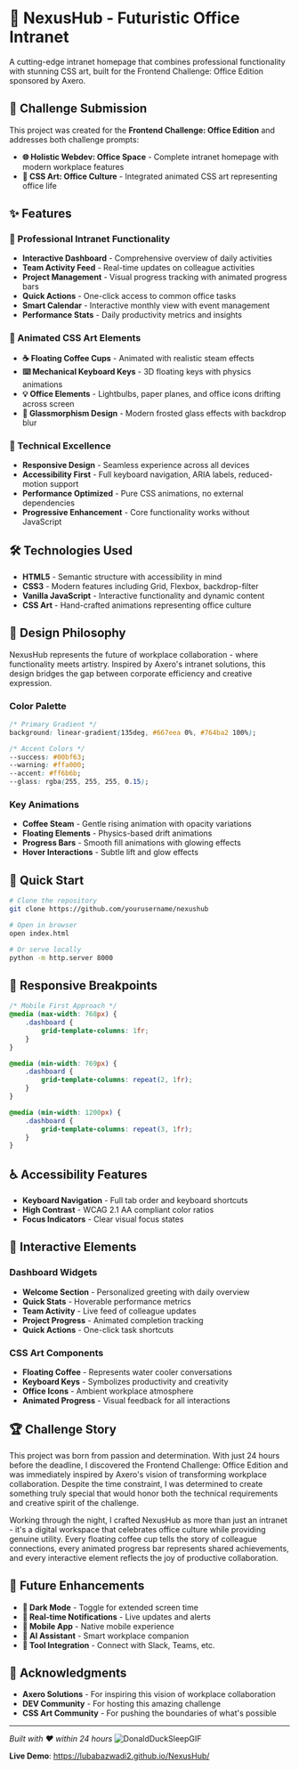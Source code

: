 # 🚀 NexusHub - Futuristic Office Intranet

A cutting-edge intranet homepage that combines professional functionality with stunning CSS art, built for the Frontend Challenge: Office Edition sponsored by Axero.

## 🎯 Challenge Submission

This project was created for the **Frontend Challenge: Office Edition** and addresses both challenge prompts:

- **🌐 Holistic Webdev: Office Space** - Complete intranet homepage with modern workplace features
- **🎨 CSS Art: Office Culture** - Integrated animated CSS art representing office life

## ✨ Features

### 🏢 Professional Intranet Functionality

- **Interactive Dashboard** - Comprehensive overview of daily activities
- **Team Activity Feed** - Real-time updates on colleague activities
- **Project Management** - Visual progress tracking with animated progress bars
- **Quick Actions** - One-click access to common office tasks
- **Smart Calendar** - Interactive monthly view with event management
- **Performance Stats** - Daily productivity metrics and insights

### 🎨 Animated CSS Art Elements

- **☕ Floating Coffee Cups** - Animated with realistic steam effects
- **⌨️ Mechanical Keyboard Keys** - 3D floating keys with physics animations
- **💡 Office Elements** - Lightbulbs, paper planes, and office icons drifting across screen
- **🌟 Glassmorphism Design** - Modern frosted glass effects with backdrop blur

### 🚀 Technical Excellence

- **Responsive Design** - Seamless experience across all devices
- **Accessibility First** - Full keyboard navigation, ARIA labels, reduced-motion support
- **Performance Optimized** - Pure CSS animations, no external dependencies
- **Progressive Enhancement** - Core functionality works without JavaScript

## 🛠️ Technologies Used

- **HTML5** - Semantic structure with accessibility in mind
- **CSS3** - Modern features including Grid, Flexbox, backdrop-filter
- **Vanilla JavaScript** - Interactive functionality and dynamic content
- **CSS Art** - Hand-crafted animations representing office culture

## 🎨 Design Philosophy

NexusHub represents the future of workplace collaboration - where functionality meets artistry. Inspired by Axero's intranet solutions, this design bridges the gap between corporate efficiency and creative expression.

### Color Palette

```css
/* Primary Gradient */
background: linear-gradient(135deg, #667eea 0%, #764ba2 100%);

/* Accent Colors */
--success: #00bf63;
--warning: #ffa000;
--accent: #ff6b6b;
--glass: rgba(255, 255, 255, 0.15);
```

### Key Animations

- **Coffee Steam** - Gentle rising animation with opacity variations
- **Floating Elements** - Physics-based drift animations
- **Progress Bars** - Smooth fill animations with glowing effects
- **Hover Interactions** - Subtle lift and glow effects

## 🚀 Quick Start

```bash
# Clone the repository
git clone https://github.com/yourusername/nexushub

# Open in browser
open index.html

# Or serve locally
python -m http.server 8000
```

## 📱 Responsive Breakpoints

```css
/* Mobile First Approach */
@media (max-width: 768px) {
	.dashboard {
		grid-template-columns: 1fr;
	}
}

@media (min-width: 769px) {
	.dashboard {
		grid-template-columns: repeat(2, 1fr);
	}
}

@media (min-width: 1200px) {
	.dashboard {
		grid-template-columns: repeat(3, 1fr);
	}
}
```

## ♿ Accessibility Features

- **Keyboard Navigation** - Full tab order and keyboard shortcuts
- **High Contrast** - WCAG 2.1 AA compliant color ratios
- **Focus Indicators** - Clear visual focus states

## 🎯 Interactive Elements

### Dashboard Widgets

- **Welcome Section** - Personalized greeting with daily overview
- **Quick Stats** - Hoverable performance metrics
- **Team Activity** - Live feed of colleague updates
- **Project Progress** - Animated completion tracking
- **Quick Actions** - One-click task shortcuts

### CSS Art Components

- **Floating Coffee** - Represents water cooler conversations
- **Keyboard Keys** - Symbolizes productivity and creativity
- **Office Icons** - Ambient workplace atmosphere
- **Animated Progress** - Visual feedback for all interactions

## 🏆 Challenge Story

This project was born from passion and determination. With just 24 hours before the deadline, I discovered the Frontend Challenge: Office Edition and was immediately inspired by Axero's vision of transforming workplace collaboration. Despite the time constraint, I was determined to create something truly special that would honor both the technical requirements and creative spirit of the challenge.

Working through the night, I crafted NexusHub as more than just an intranet - it's a digital workspace that celebrates office culture while providing genuine utility. Every floating coffee cup tells the story of colleague connections, every animated progress bar represents shared achievements, and every interactive element reflects the joy of productive collaboration.

## 🔮 Future Enhancements

- **🌙 Dark Mode** - Toggle for extended screen time
- **🔔 Real-time Notifications** - Live updates and alerts
- **📱 Mobile App** - Native mobile experience
- **🤖 AI Assistant** - Smart workplace companion
- **🔗 Tool Integration** - Connect with Slack, Teams, etc.

## 🙏 Acknowledgments

- **Axero Solutions** - For inspiring this vision of workplace collaboration
- **DEV Community** - For hosting this amazing challenge
- **CSS Art Community** - For pushing the boundaries of what's possible

---

_Built with ❤️ within 24 hours_
![DonaldDuckSleepGIF](https://github.com/user-attachments/assets/97faf677-fbf9-4263-a451-8d480dbdd394)

**Live Demo**: https://lubabazwadi2.github.io/NexusHub/
